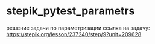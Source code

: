 # stepik_pytest_parametrs
решение задачи по параметризации
ссылка на задачу: https://stepik.org/lesson/237240/step/9?unit=209628 
